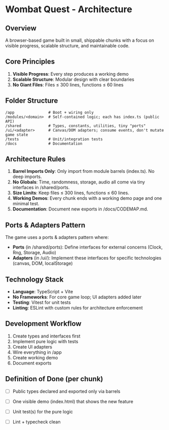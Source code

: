 # Wombat Quest - Architecture

## Overview
A browser-based game built in small, shippable chunks with a focus on visible progress, scalable structure, and maintainable code.

## Core Principles
1. **Visible Progress**: Every step produces a working demo
2. **Scalable Structure**: Modular design with clear boundaries
3. **No Giant Files**: Files ≤ 300 lines, functions ≤ 60 lines

## Folder Structure
```
/app               # Boot + wiring only
/modules/<domain>  # Self-contained logic; each has index.ts (public API)
/shared            # Types, constants, utilities, tiny "ports"
/ui/<adapter>      # Canvas/DOM adapters; consume events, don't mutate game state
/tests             # Unit/integration tests
/docs              # Documentation
```

## Architecture Rules
1. **Barrel Imports Only**: Only import from module barrels (index.ts). No deep imports.
2. **No Globals**: Time, randomness, storage, audio all come via tiny interfaces in /shared/ports.
3. **Size Limits**: Keep files ≤ 300 lines, functions ≤ 60 lines.
4. **Working Demos**: Every chunk ends with a working demo page and one minimal test.
5. **Documentation**: Document new exports in /docs/CODEMAP.md.

## Ports & Adapters Pattern
The game uses a ports & adapters pattern where:
- **Ports** (in /shared/ports): Define interfaces for external concerns (Clock, Rng, Storage, Audio)
- **Adapters** (in /ui/): Implement these interfaces for specific technologies (canvas, DOM, localStorage)

## Technology Stack
- **Language**: TypeScript + Vite
- **No Frameworks**: For core game loop; UI adapters added later
- **Testing**: Vitest for unit tests
- **Linting**: ESLint with custom rules for architecture enforcement

## Development Workflow
1. Create types and interfaces first
2. Implement pure logic with tests
3. Create UI adapters
4. Wire everything in /app
5. Create working demo
6. Document exports

## Definition of Done (per chunk)
- [ ] Public types declared and exported only via barrels
- [ ] One visible demo (index.html) that shows the new feature
- [ ] Unit test(s) for the pure logic
- [ ] Lint + typecheck clean

